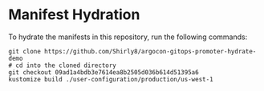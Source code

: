 # Manifest Hydration

To hydrate the manifests in this repository, run the following commands:

```shell
git clone https://github.com/Shirly8/argocon-gitops-promoter-hydrate-demo
# cd into the cloned directory
git checkout 09ad1a4bdb3e7614ea8b2505d036b614d51395a6
kustomize build ./user-configuration/production/us-west-1
```
